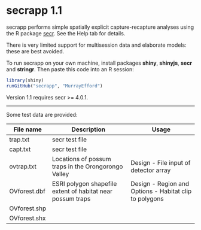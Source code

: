 # secrapp 1.1

secrapp performs simple spatially explicit capture-recapture analyses using the R package [secr](https://CRAN.R-project.org/package=secr). See the Help tab for details.

There is very limited support for multisession data and elaborate models: these are best avoided.

To run secrapp on your own machine, install packages **shiny**, **shinyjs**, **secr** and **stringr**. Then paste this code into an R session:

```r
library(shiny)
runGitHub("secrapp", "MurrayEfford")
```

Version 1.1 requires secr >= 4.0.1.

----

Some test data are provided:

| File name | Description | Usage |
|--------|-------------------------------|------------------|
trap.txt | secr test file ||
capt.txt | secr test file ||
ovtrap.txt | Locations of possum traps in the Orongorongo Valley | Design - File input of detector array |
OVforest.dbf | ESRI polygon shapefile extent of habitat near possum traps | Design - Region and Options - Habitat clip to polygons |
OVforest.shp |||
OVforest.shx |||
